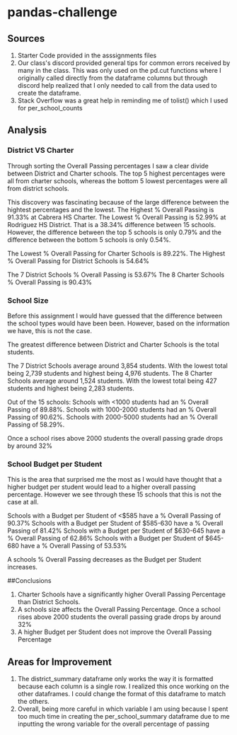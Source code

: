 # pandas-challenge

## Sources

1. Starter Code provided in the asssignments files
2. Our class's discord provided general tips for common errors received by many in the class. This was only used on the pd.cut functions where I originally called directly from the dataframe columns but through discord help realized that I only needed to call from the data used to create the dataframe.
3. Stack Overflow was a great help in reminding me of tolist() which I used for per_school_counts

## Analysis

### District VS Charter

Through sorting the Overall Passing percentages I saw a clear divide between District and Charter schools. The top 5 highest percentages were all from charter schools, whereas the bottom 5 lowest percentages were all from district schools.

This discovery was fascinating because of the large difference between the hightest percentages and the lowest. The Highest % Overall Passing is 91.33% at Cabrera HS Charter. The Lowest % Overall Passing is 52.99% at Rodriguez HS District. That is a 38.34% difference between 15 schools. However, the difference between the top 5 schools is only 0.79% and the difference between the bottom 5 schools is only 0.54%. 

The Lowest % Overall Passing for Charter Schools is 89.22%.
The Highest % Overall Passing for District Schools is 54.64%

The 7 District Schools % Overall Passing is 53.67%
The 8 Charter Schools % Overall Passing is 90.43%


### School Size

Before this assignment I would have guessed that the difference between the school types would have been been. However, based on the information we have, this is not the case.

The greatest difference between District and Charter Schools is the total students. 

The 7 District Schools average around 3,854 students. With the lowest total being 2,739 students and highest being 4,976 students.
The 8 Charter Schools average around 1,524 students. With the lowest total being 427 students and highest being 2,283 students.

Out of the 15 schools:
Schools with <1000 students had an % Overall Passing of 89.88%.
Schools with 1000-2000 students had an % Overall Passing of 90.62%.
Schools with 2000-5000 students had an % Overall Passing of 58.29%.

Once a school rises above 2000 students the overall passing grade drops by around 32%

### School Budget per Student

This is the area that surprised me the most as I would have thought that a higher budget per student would lead to a higher overall passing percentage. However we see through these 15 schools that this is not the case at all.

Schools with a Budget per Student of <$585 have a % Overall Passing of 90.37%
Schools with a Budget per Student of $585-630 have a % Overall Passing of 81.42%
Schools with a Budget per Student of $630-645 have a % Overall Passing of 62.86%
Schools with a Budget per Student of $645-680	 have a % Overall Passing of 53.53%

A schools % Overall Passing decreases as the Budget per Student increases.

##Conclusions
1. Charter Schools have a significantly higher Overall Passing Percentage than District Schools.
2. A schools size affects the Overall Passing Percentage. Once a school rises above 2000 students the overall passing grade drops by around 32%
3. A higher Budget per Student does not improve the Overall Passing Percentage

## Areas for Improvement

1. The district_summary dataframe only works the way it is formatted because each column is a single row. I realized this once working on the other dataframes. I could change the format of this dataframe to match the others.
2. Overall, being more careful in which variable I am using because I spent too much time in creating the per_school_summary dataframe due to me inputting the wrong variable for the overall percentage of passing
